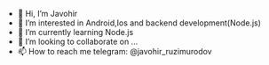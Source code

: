 - 👋 Hi, I’m Javohir
- 👀 I’m interested in Android,Ios and backend development(Node.js)
- 🌱 I’m currently learning Node.js
- 💞️ I’m looking to collaborate on ...
- 📫 How to reach me telegram: @javohir_ruzimurodov

<!---
UzBestDeveloper/UzBestDeveloper is a ✨ special ✨ repository because its `README.md` (this file) appears on your GitHub profile.
You can click the Preview link to take a look at your changes.
--->
